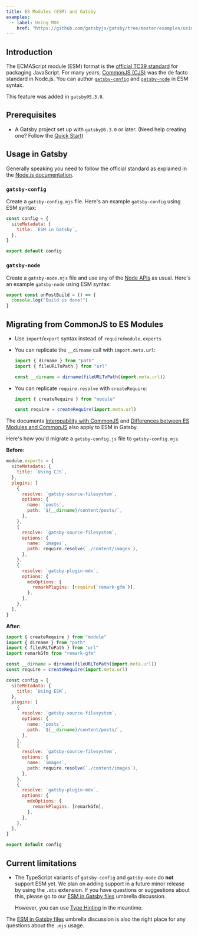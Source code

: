 ```yaml
---
title: ES Modules (ESM) and Gatsby
examples:
  - label: Using MDX
    href: "https://github.com/gatsbyjs/gatsby/tree/master/examples/using-mdx"
---
```


## Introduction

The ECMAScript module (ESM) format is the [official TC39 standard](https://tc39.es/ecma262/#sec-modules) for packaging JavaScript. For many years, [CommonJS (CJS)](https://nodejs.org/api/modules.html#modules-commonjs-modules) was the de facto standard in Node.js. You can author [`gatsby-config`](/docs/reference/config-files/gatsby-config/) and [`gatsby-node`](/docs/reference/config-files/gatsby-node/) in ESM syntax.

This feature was added in `gatsby@5.3.0`.

## Prerequisites

- A Gatsby project set up with `gatsby@5.3.0` or later. (Need help creating one? Follow the [Quick Start](/docs/quick-start/))

## Usage in Gatsby

Generally speaking you need to follow the official standard as explained in the [Node.js documentation](https://nodejs.org/api/esm.html).

### `gatsby-config`

Create a `gatsby-config.mjs` file. Here's an example `gatsby-config` using ESM syntax:

```js:title=gatsby-config.mjs
const config = {
  siteMetadata: {
    title: `ESM in Gatsby`,
  },
}

export default config
```

### `gatsby-node`

Create a `gatsby-node.mjs` file and use any of the [Node APIs](/docs/reference/config-files/gatsby-node/) as usual. Here's an example `gatsby-node` using ESM syntax:

```js:title=gatsby-node.mjs
export const onPostBuild = () => {
  console.log("Build is done!")
}
```

## Migrating from CommonJS to ES Modules

- Use `import`/`export` syntax instead of `require`/`module.exports`
- You can replicate the `__dirname` call with `import.meta.url`:

  ```js
  import { dirname } from "path"
  import { fileURLToPath } from "url"

  const __dirname = dirname(fileURLToPath(import.meta.url))
  ```

- You can replicate `require.resolve` with `createRequire`:

  ```js
  import { createRequire } from "module"

  const require = createRequire(import.meta.url)
  ```

The documents [Interopability with CommonJS](https://nodejs.org/api/esm.html#interoperability-with-commonjs) and [Differences between ES Modules and CommonJS](https://nodejs.org/api/esm.html#differences-between-es-modules-and-commonjs) also apply to ESM in Gatsby.

Here's how you'd migrate a `gatsby-config.js` file to `gatsby-config.mjs`.

**Before:**

```js:title=gatsby-config.js
module.exports = {
  siteMetadata: {
    title: `Using CJS`,
  },
  plugins: [
    {
      resolve: `gatsby-source-filesystem`,
      options: {
        name: `posts`,
        path: `${__dirname}/content/posts/`,
      },
    },
    {
      resolve: `gatsby-source-filesystem`,
      options: {
        name: `images`,
        path: require.resolve(`./content/images`),
      },
    },
    {
      resolve: `gatsby-plugin-mdx`,
      options: {
        mdxOptions: {
          remarkPlugins: [require(`remark-gfm`)],
        },
      },
    },
  ],
}
```

**After:**

```js:title=gatsby-config.mjs
import { createRequire } from "module"
import { dirname } from "path"
import { fileURLToPath } from "url"
import remarkGfm from "remark-gfm"

const __dirname = dirname(fileURLToPath(import.meta.url))
const require = createRequire(import.meta.url)

const config = {
  siteMetadata: {
    title: `Using ESM`,
  },
  plugins: [
    {
      resolve: `gatsby-source-filesystem`,
      options: {
        name: `posts`,
        path: `${__dirname}/content/posts/`,
      },
    },
    {
      resolve: `gatsby-source-filesystem`,
      options: {
        name: `images`,
        path: require.resolve(`./content/images`),
      },
    },
    {
      resolve: `gatsby-plugin-mdx`,
      options: {
        mdxOptions: {
          remarkPlugins: [remarkGfm],
        },
      },
    },
  ],
}

export default config
```

## Current limitations

- The TypeScript variants of `gatsby-config` and `gatsby-node` do **not** support ESM yet. We plan on adding support in a future minor release by using the `.mts` extension. If you have questions or suggestions about this, please go to our [ESM in Gatsby files](https://github.com/gatsbyjs/gatsby/discussions/37069) umbrella discussion.

  However, you can use [Type Hinting](/docs/how-to/custom-configuration/typescript/#type-hinting-in-js-files) in the meantime.

The [ESM in Gatsby files](https://github.com/gatsbyjs/gatsby/discussions/37069) umbrella discussion is also the right place for any questions about the `.mjs` usage.
